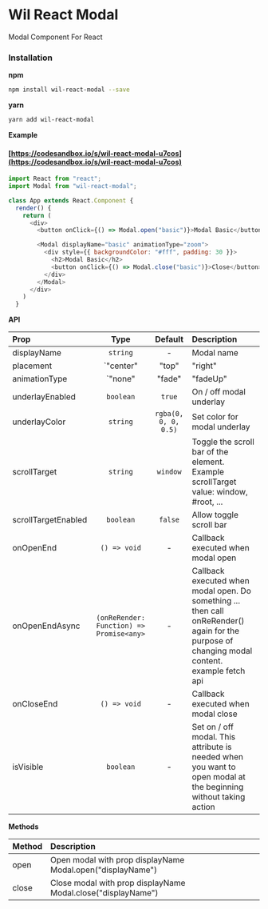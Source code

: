 # Wil React Modal
Modal Component For React

### Installation

**npm**

```bash
npm install wil-react-modal --save
```

**yarn**

```bash
yarn add wil-react-modal
```

**Example**

#### [https://codesandbox.io/s/wil-react-modal-u7cos](https://codesandbox.io/s/wil-react-modal-u7cos)

```js
import React from "react";
import Modal from "wil-react-modal";

class App extends React.Component {
  render() {
    return (
      <div>
        <button onClick={() => Modal.open("basic")}>Modal Basic</button>

        <Modal displayName="basic" animationType="zoom">
          <div style={{ backgroundColor: "#fff", padding: 30 }}>
            <h2>Modal Basic</h2>
            <button onClick={() => Modal.close("basic")}>Close</button>
          </div>
        </Modal>
      </div>
    )
  }
```

**API**

| Prop                  | Type                                | Default | Description |
| :---------            | :-------:                           | :-----: | :----------- |
| displayName             | `string`                     | -       | Modal name |
| placement             | `"center" | "top" | "right" | "bottom" | "left"`                     | `center`       | The position of the modal relative to the screen |
| animationType           | `"none" | "fade" | "fadeUp" | "fadeDown" | "fadeLeft" | "fadeRight" | "slideUp" | "slideDown" | "slideLeft" | "slideRight" | "zoom"`                            | `none`    | animation for modal |
| underlayEnabled             | `boolean`                     | `true`       | On / off modal underlay |
| underlayColor             | `string`                     | `rgba(0, 0, 0, 0.5)`       | Set color for modal underlay |
| scrollTarget             | `string`                     | `window`       | Toggle the scroll bar of the element. Example scrollTarget value: window, #root, ...  |
| scrollTargetEnabled             | `boolean`                     | `false`       | Allow toggle scroll bar  |
| onOpenEnd             | `() => void`                     | -       | Callback executed when modal open  |
| onOpenEndAsync             | `(onReRender: Function) => Promise<any>`  | -       | Callback executed when modal open. Do something ... then call onReRender() again for the purpose of changing modal content. example fetch api  |
| onCloseEnd             | `() => void`                     | -       | Callback executed when modal close  |
| isVisible             | `boolean`                     | -       | Set on / off modal. This attribute is needed when you want to open modal at the beginning without taking action  |

**Methods**

| Method                |  Description |
| :---------            | :----------- |
| open                  | Open modal with prop displayName Modal.open("displayName") |
| close                  | Close modal with prop displayName Modal.close("displayName") |
